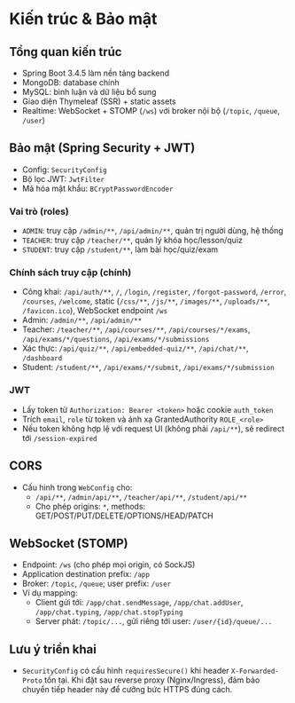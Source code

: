 # Kiến trúc & Bảo mật

## Tổng quan kiến trúc
- Spring Boot 3.4.5 làm nền tảng backend
- MongoDB: database chính
- MySQL: bình luận và dữ liệu bổ sung
- Giao diện Thymeleaf (SSR) + static assets
- Realtime: WebSocket + STOMP (`/ws`) với broker nội bộ (`/topic`, `/queue`, `/user`)

## Bảo mật (Spring Security + JWT)
- Config: `SecurityConfig`
- Bộ lọc JWT: `JwtFilter`
- Mã hóa mật khẩu: `BCryptPasswordEncoder`

### Vai trò (roles)
- `ADMIN`: truy cập `/admin/**`, `/api/admin/**`, quản trị người dùng, hệ thống
- `TEACHER`: truy cập `/teacher/**`, quản lý khóa học/lesson/quiz
- `STUDENT`: truy cập `/student/**`, làm bài học/quiz/exam

### Chính sách truy cập (chính)
- Công khai: `/api/auth/**`, `/`, `/login`, `/register`, `/forgot-password`, `/error`, `/courses`, `/welcome`, static (`/css/**`, `/js/**`, `/images/**`, `/uploads/**`, `/favicon.ico`), WebSocket endpoint `/ws`
- Admin: `/admin/**`, `/api/admin/**`
- Teacher: `/teacher/**`, `/api/courses/**`, `/api/courses/*/exams`, `/api/exams/*/questions`, `/api/exams/*/submissions`
- Xác thực: `/api/quiz/**`, `/api/embedded-quiz/**`, `/api/chat/**`, `/dashboard`
- Student: `/student/**`, `/api/exams/*/submit`, `/api/exams/*/submission`

### JWT
- Lấy token từ `Authorization: Bearer <token>` hoặc cookie `auth_token`
- Trích `email`, `role` từ token và ánh xạ GrantedAuthority `ROLE_<role>`
- Nếu token không hợp lệ với request UI (không phải `/api/**`), sẽ redirect tới `/session-expired`

## CORS
- Cấu hình trong `WebConfig` cho:
  - `/api/**`, `/admin/api/**`, `/teacher/api/**`, `/student/api/**`
  - Cho phép origins: `*`, methods: GET/POST/PUT/DELETE/OPTIONS/HEAD/PATCH

## WebSocket (STOMP)
- Endpoint: `/ws` (cho phép mọi origin, có SockJS)
- Application destination prefix: `/app`
- Broker: `/topic`, `/queue`; user prefix: `/user`
- Ví dụ mapping:
  - Client gửi tới: `/app/chat.sendMessage`, `/app/chat.addUser`, `/app/chat.typing`, `/app/chat.stopTyping`
  - Server phát: `/topic/...`, gửi riêng tới user: `/user/{id}/queue/...`

## Lưu ý triển khai
- `SecurityConfig` có cấu hình `requiresSecure()` khi header `X-Forwarded-Proto` tồn tại. Khi đặt sau reverse proxy (Nginx/Ingress), đảm bảo chuyển tiếp header này để cưỡng bức HTTPS đúng cách.